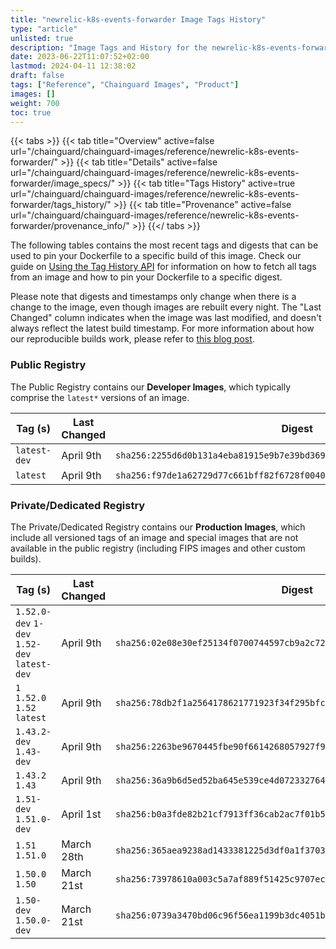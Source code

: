 ```yaml
---
title: "newrelic-k8s-events-forwarder Image Tags History"
type: "article"
unlisted: true
description: "Image Tags and History for the newrelic-k8s-events-forwarder Chainguard Image"
date: 2023-06-22T11:07:52+02:00
lastmod: 2024-04-11 12:38:02
draft: false
tags: ["Reference", "Chainguard Images", "Product"]
images: []
weight: 700
toc: true
---
```


{{< tabs >}}
{{< tab title="Overview" active=false url="/chainguard/chainguard-images/reference/newrelic-k8s-events-forwarder/" >}}
{{< tab title="Details" active=false url="/chainguard/chainguard-images/reference/newrelic-k8s-events-forwarder/image_specs/" >}}
{{< tab title="Tags History" active=true url="/chainguard/chainguard-images/reference/newrelic-k8s-events-forwarder/tags_history/" >}}
{{< tab title="Provenance" active=false url="/chainguard/chainguard-images/reference/newrelic-k8s-events-forwarder/provenance_info/" >}}
{{</ tabs >}}

The following tables contains the most recent tags and digests that can be used to pin your Dockerfile to a specific build of this image. Check our guide on [Using the Tag History API](/chainguard/chainguard-images/using-the-tag-history-api/) for information on how to fetch all tags from an image and how to pin your Dockerfile to a specific digest.

Please note that digests and timestamps only change when there is a change to the image, even though images are rebuilt every night. The "Last Changed" column indicates when the image was last modified, and doesn't always reflect the latest build timestamp. For more information about how our reproducible builds work, please refer to [this blog post](https://www.chainguard.dev/unchained/reproducing-chainguards-reproducible-image-builds).

### Public Registry
The Public Registry contains our **Developer Images**, which typically comprise the `latest*` versions of an image.

| Tag (s)       | Last Changed | Digest                                                                    |
|---------------|--------------|---------------------------------------------------------------------------|
|  `latest-dev` | April 9th    | `sha256:2255d6d0b131a4eba81915e9b7e39bd369858bd111cd17ff77598e7e3f7b14f8` |
|  `latest`     | April 9th    | `sha256:f97de1a62729d77c661bff82f6728f0040929b8c8b0b7e46e3563f2f434b45af` |


### Private/Dedicated Registry
The Private/Dedicated Registry contains our **Production Images**, which include all versioned tags of an image and special images that are not available in the public registry (including FIPS images and other custom builds).

| Tag (s)                                       | Last Changed | Digest                                                                    |
|-----------------------------------------------|--------------|---------------------------------------------------------------------------|
|  `1.52.0-dev` `1-dev` `1.52-dev` `latest-dev` | April 9th    | `sha256:02e08e30ef25134f0700744597cb9a2c728b9f652078b80455d9853542deb01b` |
|  `1` `1.52.0` `1.52` `latest`                 | April 9th    | `sha256:78db2f1a2564178621771923f34f295bfc363de81dab9ae15d4c0e1c1ee8319c` |
|  `1.43.2-dev` `1.43-dev`                      | April 9th    | `sha256:2263be9670445fbe90f6614268057927f9bcb6c18b0c59e49e345a1e767a6262` |
|  `1.43.2` `1.43`                              | April 9th    | `sha256:36a9b6d5ed52ba645e539ce4d0723327646e60c393153bee011f9857047a8e55` |
|  `1.51-dev` `1.51.0-dev`                      | April 1st    | `sha256:b0a3fde82b21cf7913ff36cab2ac7f01b53ef7809e1f7113ddbc9b934a2e6603` |
|  `1.51` `1.51.0`                              | March 28th   | `sha256:365aea9238ad1433381225d3df0a1f3703e25670c3358d3b911940bf9150770b` |
|  `1.50.0` `1.50`                              | March 21st   | `sha256:73978610a003c5a7af889f51425c9707ec1355ab9ee27ef0ae830afb79965c43` |
|  `1.50-dev` `1.50.0-dev`                      | March 21st   | `sha256:0739a3470bd06c96f56ea1199b3dc4051b013413c2a9d816137ef059cbc24129` |

